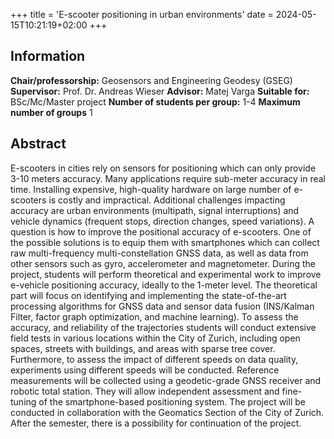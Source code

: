+++
title = 'E-scooter positioning in urban environments'
date = 2024-05-15T10:21:19+02:00
+++

## Information
**Chair/professorship:** Geosensors and Engineering Geodesy (GSEG)
**Supervisor:** Prof. Dr. Andreas Wieser
**Advisor:** Matej Varga
**Suitable for:** BSc/Mc/Master project
**Number of students per group:** 1-4
**Maximum number of groups** 1

## Abstract
E-scooters in cities rely on sensors for positioning which can only provide 3-10 meters accuracy. Many applications require sub-meter accuracy in real time. Installing expensive, high-quality hardware on large number of e-scooters is costly and impractical. Additional challenges impacting accuracy are urban environments (multipath, signal interruptions) and vehicle dynamics (frequent stops, direction changes, speed variations).
A question is how to improve the positional accuracy of e-scooters. One of the possible solutions is to equip them with smartphones which can collect raw multi-frequency multi-constellation GNSS data, as well as data from other sensors such as gyro, accelerometer and magnetometer.
During the project, students will perform theoretical and experimental work to improve e-vehicle positioning accuracy, ideally to the 1-meter level. The theoretical part will focus on identifying and implementing the state-of-the-art processing algorithms for GNSS data and sensor data fusion (INS/Kalman Filter, factor graph optimization, and machine learning). To assess the accuracy, and reliability of the trajectories students will conduct extensive field tests in various locations within the City of Zurich, including open spaces, streets with buildings, and areas with sparse tree cover. Furthermore, to assess the impact of different speeds on data quality, experiments using different speeds will be conducted. Reference measurements will be collected using a geodetic-grade GNSS receiver and robotic total station. They will allow independent assessment and fine-tuning of the smartphone-based positioning system.
The project will be conducted in collaboration with the Geomatics Section of the City of Zurich. After the semester, there is a possibility for continuation of the project.
